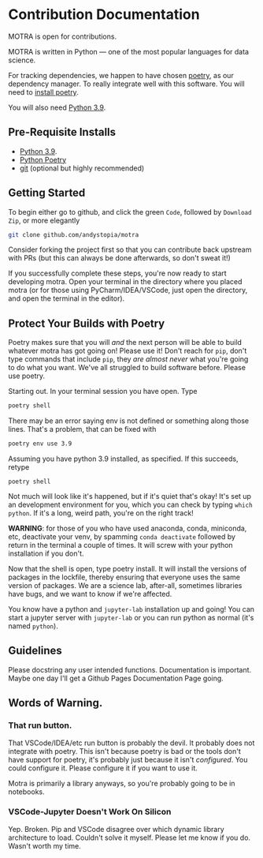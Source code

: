 # Contribution Documentation
MOTRA is open for contributions. 

MOTRA is written in Python –– one of the most popular languages for data science. 

For tracking dependencies, we happen to have chosen [poetry](https://python-poetry.org/), as our dependency manager. To really integrate well with this software. You will need to [install poetry](https://python-poetry.org/docs/#installation). 

You will also need [Python 3.9](https://www.python.org/downloads/release/python-390/). 

## Pre-Requisite Installs
 - [Python 3.9](https://www.python.org/downloads/release/python-390/). 
 - [Python Poetry](https://python-poetry.org/)
 - [git](https://git-scm.com/book/en/v2/Getting-Started-Installing-Git) (optional but highly recommended)

## Getting Started

To begin either go to github, and click the green `Code`, followed by `Download Zip`, or more elegantly

```sh
git clone github.com/andystopia/motra
```

Consider forking the project first so that you can contribute back upstream with PRs (but this can always be done afterwards, so don't sweat it!)

If you successfully complete these steps, you're now ready to start developing motra. Open your terminal in the directory where you placed motra (or for those using PyCharm/IDEA/VSCode, just open the directory, and open the terminal in the editor).

## Protect Your Builds with Poetry

Poetry makes sure that you will *and* the next person will be able to build whatever motra has got going on! Please use it! Don't reach for `pip`, don't type commands that include `pip`, they *are almost never* what you're going to do what you want. We've all struggled to build software before. Please use poetry. 

Starting out. In your terminal session you have open. Type 

```sh
poetry shell
```

There may be an error saying env is not defined or something along those lines. That's a problem, that can be fixed with 

```sh
poetry env use 3.9
```

Assuming you have python 3.9 installed, as specified.
If this succeeds, retype 
```
poetry shell
```
Not much will look like it's happened, but if it's quiet that's okay! It's set up an development environment for you, which you can check by typing `which python`. If it's a long, weird path, you're on the right track!

**WARNING**: for those of you who have used anaconda, conda, miniconda, etc, deactivate your venv, by spamming `conda deactivate` followed by return in the terminal a couple of times. It will screw with your python installation if you don't.

Now that the shell is open, type poetry install. It will install the versions of packages in the lockfile, thereby ensuring that everyone uses the same version of packages. We are a science lab, after-all, sometimes libraries have bugs, and we want to know if we're affected. 

You know have a python and `jupyter-lab` installation up and going! You can start a jupyter server with `jupyter-lab` or you can run python as normal (it's named `python`). 


## Guidelines

Please docstring any user intended functions. Documentation is important. Maybe one day I'll get a Github Pages Documentation Page going. 


## Words of Warning.

### That  run button.

That VSCode/IDEA/etc run button is probably the devil. It probably does not integrate with poetry. This isn't because poetry is bad or the tools don't have support for poetry, it's probably just because it isn't *configured*. You could configure it. Please configure it if you want to use it.

Motra is primarily a library anyways, so you're probably going to be in notebooks.

### VSCode-Jupyter Doesn't Work On Silicon

Yep. Broken. Pip and VSCode disagree over which dynamic library architecture to load. Couldn't solve it myself. Please let me know if you do. Wasn't worth my time. 

